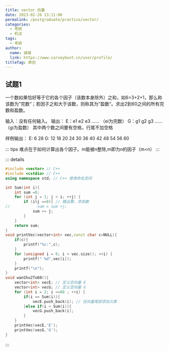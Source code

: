 ```yaml
---
title: vector 向量
date: 2023-02-26 13:11:08
permalink: /postgraduate/practice/vector/
categories: 
  - 考研
  - 机试
tags: 
  - 考研
author: 
  name: 诚城
  link: https://www.carveybunt.cn/user/profile/
titleTag: 原创
---
```


## 试题1

一个数如果恰好等于它的各个因子（该数本身除外）之和，如6=3+2+1，那么称该数为”完数“；若因子之和大于该数，则称其为”盈数“。求出2到60之间的所有完数和盈数。

输入：没有任何输入。
输出：
  E：e1 e2 e3 …… （ei为完数）
  G：g1 g2 g3 …… （gi为盈数）
  其中两个数之间要有空格，行尾不加空格

样例输出：
  E: 6 28
  G: 12 18 20 24 30 36 40 42 48 54 56 60

::: tips
难点在于如何计算出各个因子。m能被n整除,m即为n的因子（m<n）
:::

::: details

```cpp
#include <vector> // C++
#include <cstdio> // C++
using namespace std; // C++ 使用命名空间

int Sum(int i){
    int sum =0;
    for (int j = 1; j < i; ++j) {
        if (i%j ==0){ // 模运算，求余数
//            sum = sum +j;
            sum += j;
        }
    }
    return sum; 
}
void printVec(vector<int> vec,const char c=NULL){
    if(c){
        printf("%c:",c);
    }
    for (unsigned i = 0; i < vec.size(); ++i) {
        printf(" %d",vec[i]);
    }
    printf("\n");
}
void wanShu2To60(){
    vector<int> vecE; // 定义空向量 E
    vector<int> vecG; // 定义空向量 G
    for (int i = 2; i <=60 ; ++i) {
        if(i == Sum(i)){
            vecE.push_back(i); // 往向量尾部添加元素
        }else if(i < Sum(i)){
            vecG.push_back(i);
        }
    }
    printVec(vecE,'E');
    printVec(vecG,'G');
}
```

:::
